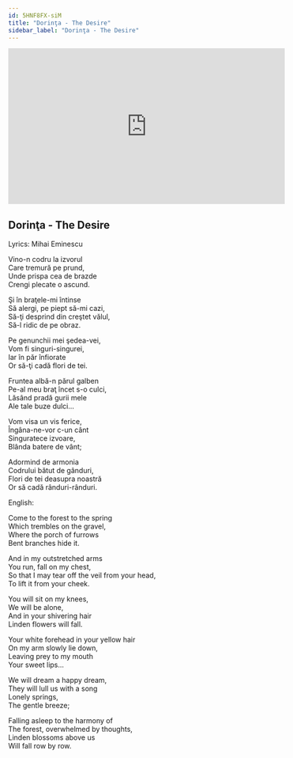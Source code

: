 ```yaml
---
id: 5HNF8FX-siM
title: "Dorinţa - The Desire"
sidebar_label: "Dorinţa - The Desire"
---
```


<div class="video-float-container">
  <iframe
    width="560"
    height="315"
    src="https://www.youtube.com/embed/5HNF8FX-siM"
    title="YouTube video player"
    frameborder="0"
    allow="accelerometer; autoplay; clipboard-write; encrypted-media; gyroscope; picture-in-picture; web-share"
    referrerpolicy="strict-origin-when-cross-origin"
    allowfullscreen
  ></iframe>
</div>

## Dorinţa - The Desire

Lyrics: Mihai Eminescu

Vino-n codru la izvorul  
Care tremură pe prund,  
Unde prispa cea de brazde  
Crengi plecate o ascund.

Şi în braţele-mi întinse  
Să alergi, pe piept să-mi cazi,  
Să-ţi desprind din creştet vălul,  
Să-l ridic de pe obraz.

Pe genunchii mei şedea-vei,  
Vom fi singuri-singurei,  
Iar în păr înfiorate  
Or să-ţi cadă flori de tei.

Fruntea albă-n părul galben  
Pe-al meu braţ încet s-o culci,  
Lăsând pradă gurii mele  
Ale tale buze dulci...

Vom visa un vis ferice,  
Îngâna-ne-vor c-un cânt  
Singuratece izvoare,  
Blânda batere de vânt;

Adormind de armonia  
Codrului bătut de gânduri,  
Flori de tei deasupra noastră  
Or să cadă rânduri-rânduri.

English:

Come to the forest to the spring  
Which trembles on the gravel,  
Where the porch of furrows  
Bent branches hide it.

And in my outstretched arms  
You run, fall on my chest,  
So that I may tear off the veil from your head,  
To lift it from your cheek.

You will sit on my knees,  
We will be alone,  
And in your shivering hair  
Linden flowers will fall.

Your white forehead in your yellow hair  
On my arm slowly lie down,  
Leaving prey to my mouth  
Your sweet lips...

We will dream a happy dream,  
They will lull us with a song  
Lonely springs,  
The gentle breeze;

Falling asleep to the harmony of  
The forest, overwhelmed by thoughts,  
Linden blossoms above us  
Will fall row by row.
